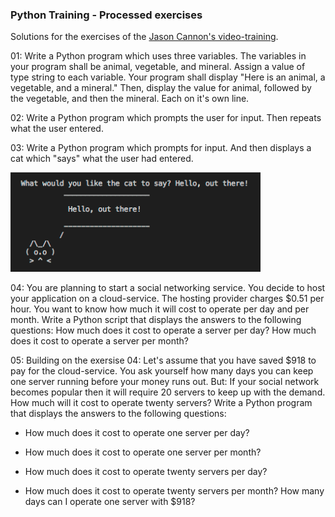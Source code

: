 ### Python Training - Processed exercises

Solutions for the exercises of the [Jason Cannon's video-training](https://www.linuxtrainingacademy.com/linux-video-training/).

01: Write a Python program which uses three variables. The variables in your program shall be animal, vegetable, and mineral. Assign a value of type string to each variable. Your program shall display "Here is an animal, a vegetable, and a mineral." Then, display the value for animal, followed by the vegetable, and then the mineral. Each on it's own line.

02: Write a Python program which prompts the user for input. Then repeats what the user entered.

03: Write a Python program which prompts for input. And then displays a cat which "says" what the user had entered.

<img src="./images/hello.png" alt="hello" width="400" />

04: You are planning to start a social networking service. You decide to host your application on a cloud-service. The hosting provider charges $0.51 per hour. You want to know how much it will cost to operate per day and per month.
Write a Python script that displays the answers to the following questions: How much does it cost to operate a server per day?
How much does it cost to operate a server per month?

05: Building on the exersise 04: Let's assume that you have saved $918 to pay for the cloud-service. You ask yourself how many days you can keep one server running before your money runs out. But: If your social network becomes popular then it will require 20 servers to keep up with the demand. How much will it cost to operate twenty servers?
Write a Python program that displays the answers to the following questions:

- How much does it cost to operate one server per day?

- How much does it cost to operate one server per month?

- How much does it cost to operate twenty servers per day?

- How much does it cost to operate twenty servers per month? How many days can I operate one server with $918?

